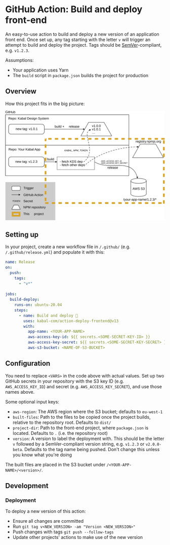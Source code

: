 # GitHub Action: Build and deploy front-end

An easy-to-use action to build and deploy a new version of an application front end. Once set up, any tag starting with the letter `v` will trigger an attempt to build and deploy the project. Tags should be [SemVer](https://semver.org)-compliant, e.g. `v1.2.3`.

Assumptions:

- Your application uses Yarn
- The `build` script in `package.json` builds the project for production

## Overview

How this project fits in the big picture:

![Overview of front-end systems](./diagram-action.svg "Diagram")

## Setting up

In your project, create a new workflow file in `/.github/` (e.g. `/.github/release.yml`) and populate it with this:

```yaml
name: Release
on:
  push:
    tags:
      - "v*"

jobs:
  build-deploy:
    runs-on: ubuntu-20.04
    steps:
      - name: Build and deploy 🚀
        uses: kabal-com/action-deploy-frontend@v13
        with:
          app-name: <YOUR-APP-NAME>
          aws-access-key-id: ${{ secrets.<SOME-SECRET-KEY-ID> }}
          aws-access-key-secret: ${{ secrets.<SOME-SECRET-KEY-SECRET> }}
          aws-s3-bucket: <NAME-OF-S3-BUCKET>
```

## Configuration

You need to replace `<VARS>` in the code above with actual values. Set up two GitHub secrets in your repository with the S3 key ID (e.g. `AWS_ACCESS_KEY_ID`) and secret (e.g. `AWS_ACCESS_KEY_SECRET`), and use those names above.

Some optional input keys:

- `aws-region`: The AWS region where the S3 bucket; defaults to `eu-west-1`
- `built-files`: Path to the files to be copied once the project builds, relative to the repository root. Defaults to `dist/`
- `project-dir`: Path to the front-end project, where `package.json` is located. Defaults to `.` (i.e. the repository root)
- `version`: A version to label the deployment with. This should be the letter `v` followed by a SemVer-compliant version string, e.g. `v1.2.3` or `v2.0.0-beta`. Defaults to the tag name being pushed. Don't change this unless you know what you're doing

The built files are placed in the S3 bucket under `/<YOUR-APP-NAME>/<version>/`.

## Development

### Deployment

To deploy a new version of this action:

- Ensure all changes are committed
- Run `git tag v<NEW_VERSION> -am "Version <NEW_VERSION>"`
- Push changes with tags `git push --follow-tags`
- Update other projects' actions to make use of the new version
